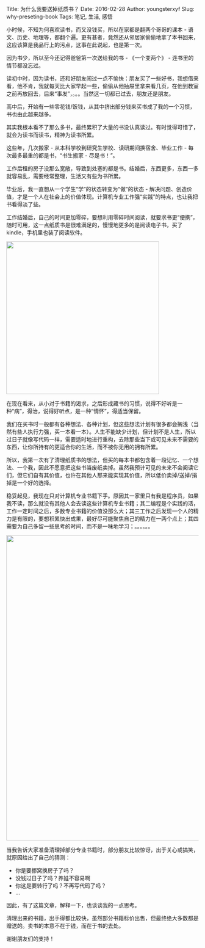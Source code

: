 Title: 为什么我要送掉纸质书？
Date: 2016-02-28
Author: youngsterxyf
Slug: why-preseting-book
Tags: 笔记, 生活, 感悟

小时候，不知为何喜欢读书，而又没钱买，所以在家都是翻两个哥哥的课本 - 语文、历史、地理等，都翻个遍。更有甚者，竟然还从邻居家偷偷地拿了本书回来，这应该算是我品行上的污点，这事在此说起，也是第一次。

因为书少，所以至今还记得爸爸第一次送给我的书 - 《一个变两个》 - 连书里的情节都没忘过。

读初中时，因为读书，还和好朋友闹过一点不愉快：朋友买了一些好书，我想借来看，他不肯，我就每天比大家早起一些，偷偷从他抽屉里拿来看几页，在他到教室之前再放回去，后来“事发”，。。。当然这一切都已过去，朋友还是朋友。

高中后，开始有一些零花钱/饭钱，从其中挤出部分钱来买书成了我的一个习惯，书也由此越来越多。

其实我根本看不了那么多书，最终累积了大量的书没认真读过。有时觉得可惜了，就会为读书而读书，精神为读书所累。

这些年，几次搬家 - 从本科学校到研究生学校、读研期间换宿舍、毕业工作 - 每次最多最重的都是书，“书生搬家 - 尽是书！”。

工作后租的房子没那么宽敞，导致到处塞的都是书。结婚后，东西更多，东西一多就容易乱，需要经常整理，生活又有些为书所累。

毕业后，我一直想从一个学生“学”的状态转变为“做”的状态 - 解决问题、创造价值，才是一个人在社会上的价值体现。计算机专业工作强“实践”的特点，也让我把书看得淡了些。

工作结婚后，自己的时间更加零碎，要想利用零碎时间阅读，就要求书更“便携”，随时可用，这一点纸质书是很难满足的，慢慢地更多的是阅读电子书，买了kindle，手机里也装了阅读软件。

<img src="/assets/uploads/pics/kindle.png" width="400px"></img>

在现在看来，从小对于书籍的渴求，之后形成藏书的习惯，说得不好听是一种“病”，得治，说得好听点，是一种“情怀”，得适当保留。

我们在买书时一般都有各种想法、各种计划，但这些想法计划有很多都会搁浅（当然有些人执行力强，买一本看一本）。人生不能缺少计划，但计划不是人生，所以过日子就像写代码一样，需要适时地进行重构，去除那些当下或可见未来不需要的东西，让你所持有的更适合你的生活，而不被你无用的拥有所累。

所以，我第一次有了清理纸质书的想法，但买的每本书都包含着一段记忆、一个想法、一个我，因此不愿意把这些书当废纸卖掉。虽然我预计可见的未来不会阅读它们，但它们自有其价值，也许在其他人那来能实现其价值，所以低价卖掉/送掉/捐掉是一个好的选择。

稳妥起见，我现在只对计算机专业书籍下手。原因其一家里只有我是程序员，如果我不读，那么就没有其他人会去读这些计算机专业书籍；其二编程是个实践的活，工作一定时间之后，多数专业书籍的价值没那么大；其三工作之后发现一个人的精力是有限的，要想积累快出成果，最好尽可能聚焦自己的精力在一两个点上；其四需要为自己多留一些思考的时间，而不是一味地学习；。。。。。。

<img src="/assets/uploads/pics/book-list.jpg" width="800px"></img>

当我告诉大家准备清理掉部分专业书籍时，部分朋友比较惊讶，出于关心或搞笑，就原因给出了自己的猜测：

- 你是要挪窝换房子了吗？
- 没钱过日子了吗？养娃不容易啊
- 你这是要转行了吗？不再写代码了吗？
- ...

因此，有了这篇文章，解释一下，也谈谈我的一点思考。

清理出来的书籍，出手得都比较快，虽然部分书籍标价出售，但最终绝大多数都是赠送的。卖书的本意不在于钱，而在于书的去处。

谢谢朋友们的支持！


